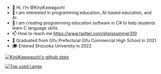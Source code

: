 - 👋 Hi, I’m @KinjiKawaguchi
- 👀 I am interested in programming education, AI-based education, and AI.
- 🌱 I am creating programming education software in C# to help students learn C language skills.
- 📫 How to reach me https://www.twitter.com/sheissummer310
- 🏫 Graduated from Gifu Prefectural Gifu Commercial High School in 2021
- 🎓 Entered Shizuoka University in 2022

<!-- リポジトリステータス -->
[![KinjiKawaguchi's github stats](https://github-readme-stats.vercel.app/api?username=KinjiKawaguchi&hide=contribs&count_private=true&show_icons=true&theme=tokyonight)](https://github.com/KinjiKawaguchi/)

<!-- ソースコード統計 -->
[![Top used Langs](https://github-readme-stats.vercel.app/api/top-langs/?username=KinjiKawaguchi&layout=compact&theme=tokyonight)](https://github.com/KinjiKawaguchi/)

<!---
KinjiKawaguchi/KinjiKawaguchi is a ✨ special ✨ repository because its `README.md` (this file) appears on your GitHub profile.
You can click the Preview link to take a look at your changes.
--->
